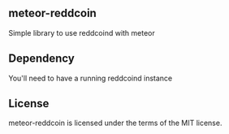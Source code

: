meteor-reddcoin
----------------

Simple library to use reddcoind with meteor

## Dependency

You'll need to have a running reddcoind instance

## License

meteor-reddcoin is licensed under the terms of the MIT license.
